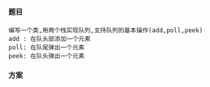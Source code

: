 #### 题目
    编写一个类,用两个栈实现队列,支持队列的基本操作(add,poll,peek)
    add : 在队头部添加一个元素
    poll: 在队尾弹出一个元素
    peek: 在队头弹出一个元素
    
#### 方案

    